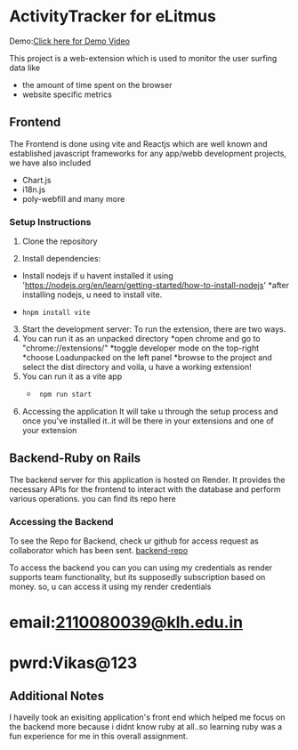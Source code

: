 # ActivityTracker for eLitmus
Demo:[Click here for Demo Video](https://www.youtube.com/watch?v=qX8c6iyBikU)

This project is a web-extension which is used to monitor the user surfing data like
  * the amount of time spent on the browser
  * website specific metrics

## Frontend
The Frontend is done using vite and Reactjs which are well known and established javascript frameworks for any app/webb development projects, we have also included 
  * Chart.js
  * i18n.js
  * poly-webfill
and many more
### Setup Instructions

1. Clone the repository

2. Install dependencies:
  * Install nodejs if u havent installed it using 'https://nodejs.org/en/learn/getting-started/how-to-install-nodejs'
  *after installing nodejs, u need to install vite.
  * ```bas
    hnpm install vite
    ```
3. Start the development server:
  To run the extension, there are two ways.
  1. You can run it as an unpacked directory
     *open chrome and go to "chrome://extensions/"
     *toggle developer mode on the top-right
     *choose Loadunpacked on the left panel
     *browse to the project and select the dist directory
     and voila, u have a working extension! 
  2. You can run it as a vite app
     * ```bash
        npm run start
        ```
4. Accessing the application
   It will take u through the setup process and once you've installed it..it will be there in your extensions and one of your extension

## Backend-Ruby on Rails

The backend server for this application is hosted on Render. It provides the necessary APIs for the frontend to interact with the database and perform various operations.
you can find its repo here

### Accessing the Backend

To see the Repo for Backend, check ur github for access request as collaborator which has been sent.
[backend-repo](https://github.com/MRxTIGERRICE/activity-tracker-v1)

To access the backend you can you can using my credentials as render supports team functionality, but its supposedly subscription based on money.
so, u can access it using my render credentials
# email:2110080039@klh.edu.in
# pwrd:Vikas@123
## Additional Notes
I haveily took an exisiting application's front end which helped me focus on the backend more because i didnt know ruby at all..so learning ruby was a fun experience for me in this overall assignment.

